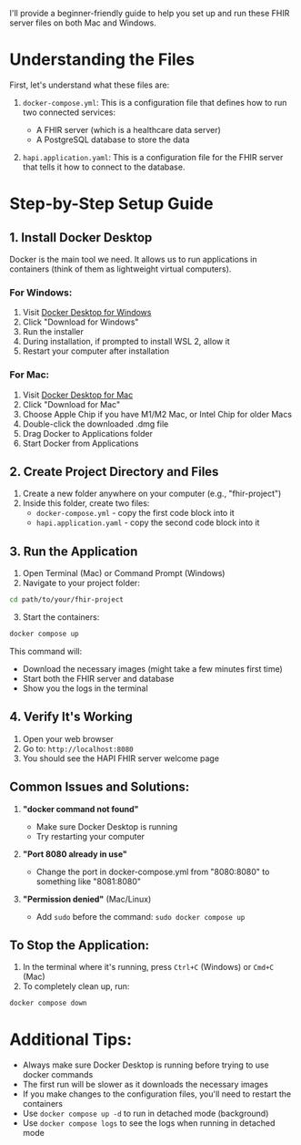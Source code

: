 I'll provide a beginner-friendly guide to help you set up and run these FHIR server files on both Mac and Windows.

# Understanding the Files

First, let's understand what these files are:

1. `docker-compose.yml`: This is a configuration file that defines how to run two connected services:
   - A FHIR server (which is a healthcare data server)
   - A PostgreSQL database to store the data

2. `hapi.application.yaml`: This is a configuration file for the FHIR server that tells it how to connect to the database.

# Step-by-Step Setup Guide

## 1. Install Docker Desktop

Docker is the main tool we need. It allows us to run applications in containers (think of them as lightweight virtual computers).

### For Windows:
1. Visit [Docker Desktop for Windows](https://www.docker.com/products/docker-desktop/)
2. Click "Download for Windows"
3. Run the installer
4. During installation, if prompted to install WSL 2, allow it
5. Restart your computer after installation

### For Mac:
1. Visit [Docker Desktop for Mac](https://www.docker.com/products/docker-desktop/)
2. Click "Download for Mac"
3. Choose Apple Chip if you have M1/M2 Mac, or Intel Chip for older Macs
4. Double-click the downloaded .dmg file
5. Drag Docker to Applications folder
6. Start Docker from Applications

## 2. Create Project Directory and Files

1. Create a new folder anywhere on your computer (e.g., "fhir-project")
2. Inside this folder, create two files:
   - `docker-compose.yml` - copy the first code block into it
   - `hapi.application.yaml` - copy the second code block into it

## 3. Run the Application

1. Open Terminal (Mac) or Command Prompt (Windows)
2. Navigate to your project folder:
```bash
cd path/to/your/fhir-project
```

3. Start the containers:
```bash
docker compose up
```

This command will:
- Download the necessary images (might take a few minutes first time)
- Start both the FHIR server and database
- Show you the logs in the terminal

## 4. Verify It's Working

1. Open your web browser
2. Go to: `http://localhost:8080`
3. You should see the HAPI FHIR server welcome page

## Common Issues and Solutions:

1. **"docker command not found"**
   - Make sure Docker Desktop is running
   - Try restarting your computer

2. **"Port 8080 already in use"**
   - Change the port in docker-compose.yml from "8080:8080" to something like "8081:8080"

3. **"Permission denied"** (Mac/Linux)
   - Add `sudo` before the command: `sudo docker compose up`

## To Stop the Application:

1. In the terminal where it's running, press `Ctrl+C` (Windows) or `Cmd+C` (Mac)
2. To completely clean up, run:
```bash
docker compose down
```

# Additional Tips:

- Always make sure Docker Desktop is running before trying to use docker commands
- The first run will be slower as it downloads the necessary images
- If you make changes to the configuration files, you'll need to restart the containers
- Use `docker compose up -d` to run in detached mode (background)
- Use `docker compose logs` to see the logs when running in detached mode

